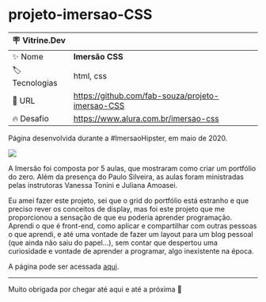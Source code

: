 # projeto-imersao-CSS

| :placard: Vitrine.Dev |     |
| -------------  | --- |
| :sparkles: Nome        | **Imersão CSS**
| :label: Tecnologias | html, css
| :rocket: URL         | https://github.com/fab-souza/projeto-imersao-CSS
| :fire: Desafio     | https://www.alura.com.br/imersao-css

Página desenvolvida durante a #ImersaoHipster, em maio de 2020.

![](https://user-images.githubusercontent.com/67301805/190532087-278a3f06-eb2d-4a73-9d76-e3f4e76759ff.jpg#vitrinedev)

A Imersão foi composta por 5 aulas, que mostraram como criar um portfólio do zero.
Além da presença do Paulo Silveira, as aulas foram ministradas pelas instrutoras Vanessa Tonini e Juliana Amoasei.

Eu amei fazer este projeto, sei que o grid do portfólio está estranho e que preciso rever os conceitos de display, mas foi este projeto que me proporcionou a sensação de que eu poderia aprender programação. Aprendi o que é front-end, como aplicar e compartilhar com outras pessoas o que aprendi, e até uma vontade de fazer um layout para um blog pessoal (que ainda não saiu do papel...), sem contar que despertou uma curiosidade e vontade de aprender a programar, algo inexistente na época. 

A página pode ser acessada [aqui](https://fabdesouza.me/projeto-imersao-CSS/).

---

Muito obrigada por chegar até aqui e até a próxima 🤗
